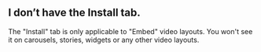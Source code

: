 ## I don’t have the Install tab.

The "Install" tab is only applicable to "Embed" video layouts. You won't see it on carousels, stories, widgets or any other video layouts.
